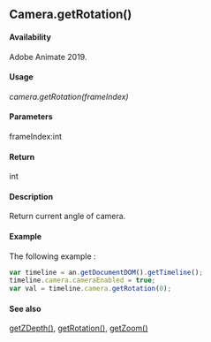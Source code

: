 ## Camera.getRotation()

#### Availability

Adobe Animate 2019.

#### Usage

*camera.getRotation(frameIndex)*

#### Parameters

frameIndex:int

#### Return

int

#### Description

Return current angle of camera.

#### Example

The following example :

```javascript
var timeline = an.getDocumentDOM().getTimeline();
timeline.camera.cameraEnabled = true;
var val = timeline.camera.getRotation(0);
```


#### See also

[getZDepth()](../Camera_object/Camera.md), [getRotation()](../Camera_object/Camera2.md), [getZoom()](../Camera_object/Camera1.md)